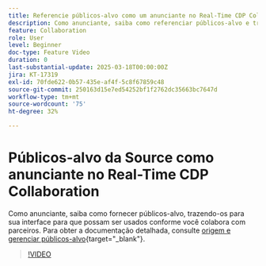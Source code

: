 ```yaml
---
title: Referencie públicos-alvo como um anunciante no Real-Time CDP Collaboration
description: Como anunciante, saiba como referenciar públicos-alvo e trazê-los para sua interface para que possam ser usados enquanto você colabora com parceiros.
feature: Collaboration
role: User
level: Beginner
doc-type: Feature Video
duration: 0
last-substantial-update: 2025-03-18T00:00:00Z
jira: KT-17319
exl-id: 70fde622-0b57-435e-af4f-5c8f67859c48
source-git-commit: 250163d15e7ed54252bf1f2762dc35663bc7647d
workflow-type: tm+mt
source-wordcount: '75'
ht-degree: 32%

---
```


# Públicos-alvo da Source como anunciante no Real-Time CDP Collaboration

Como anunciante, saiba como fornecer públicos-alvo, trazendo-os para sua interface para que possam ser usados conforme você colabora com parceiros. Para obter a documentação detalhada, consulte [origem e gerenciar públicos-alvo](https://experienceleague.adobe.com/pt-br/docs/real-time-cdp-collaboration/using/setup/onboard-audiences){target="_blank"}.

>[!VIDEO](https://video.tv.adobe.com/v/3452217/?learn=on&enablevpops)
